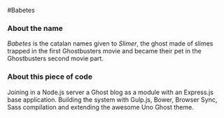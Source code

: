 #Babetes
### About the name
*Babetes* is the catalan names given to *Slimer*, the ghost made of slimes trapped in the first Ghostbusters movie and became their pet in the Ghostbusters second movie part. 
### About this piece of code
Joining in a Node.js server a Ghost blog  as a module with an Express.js base application. Building the system with Gulp.js, Bower, Browser Sync,  Sass compilation and  extending the awesome Uno Ghost theme.
